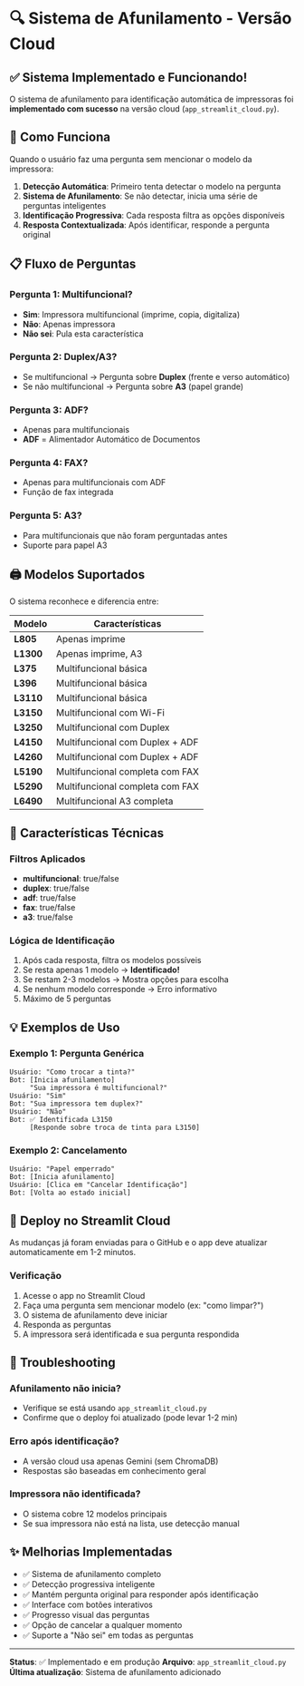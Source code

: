 # 🔍 Sistema de Afunilamento - Versão Cloud

## ✅ Sistema Implementado e Funcionando!

O sistema de afunilamento para identificação automática de impressoras foi **implementado com sucesso** na versão cloud (`app_streamlit_cloud.py`).

## 🎯 Como Funciona

Quando o usuário faz uma pergunta sem mencionar o modelo da impressora:

1. **Detecção Automática**: Primeiro tenta detectar o modelo na pergunta
2. **Sistema de Afunilamento**: Se não detectar, inicia uma série de perguntas inteligentes
3. **Identificação Progressiva**: Cada resposta filtra as opções disponíveis
4. **Resposta Contextualizada**: Após identificar, responde a pergunta original

## 📋 Fluxo de Perguntas

### Pergunta 1: Multifuncional?
- **Sim**: Impressora multifuncional (imprime, copia, digitaliza)
- **Não**: Apenas impressora
- **Não sei**: Pula esta característica

### Pergunta 2: Duplex/A3?
- Se multifuncional → Pergunta sobre **Duplex** (frente e verso automático)
- Se não multifuncional → Pergunta sobre **A3** (papel grande)

### Pergunta 3: ADF?
- Apenas para multifuncionais
- **ADF** = Alimentador Automático de Documentos

### Pergunta 4: FAX?
- Apenas para multifuncionais com ADF
- Função de fax integrada

### Pergunta 5: A3?
- Para multifuncionais que não foram perguntadas antes
- Suporte para papel A3

## 🖨️ Modelos Suportados

O sistema reconhece e diferencia entre:

| Modelo | Características |
|--------|----------------|
| **L805** | Apenas imprime |
| **L1300** | Apenas imprime, A3 |
| **L375** | Multifuncional básica |
| **L396** | Multifuncional básica |
| **L3110** | Multifuncional básica |
| **L3150** | Multifuncional com Wi-Fi |
| **L3250** | Multifuncional com Duplex |
| **L4150** | Multifuncional com Duplex + ADF |
| **L4260** | Multifuncional com Duplex + ADF |
| **L5190** | Multifuncional completa com FAX |
| **L5290** | Multifuncional completa com FAX |
| **L6490** | Multifuncional A3 completa |

## 🔧 Características Técnicas

### Filtros Aplicados
- **multifuncional**: true/false
- **duplex**: true/false
- **adf**: true/false
- **fax**: true/false
- **a3**: true/false

### Lógica de Identificação
1. Após cada resposta, filtra os modelos possíveis
2. Se resta apenas 1 modelo → **Identificado!**
3. Se restam 2-3 modelos → Mostra opções para escolha
4. Se nenhum modelo corresponde → Erro informativo
5. Máximo de 5 perguntas

## 💡 Exemplos de Uso

### Exemplo 1: Pergunta Genérica
```
Usuário: "Como trocar a tinta?"
Bot: [Inicia afunilamento]
     "Sua impressora é multifuncional?"
Usuário: "Sim"
Bot: "Sua impressora tem duplex?"
Usuário: "Não"
Bot: ✅ Identificada L3150
     [Responde sobre troca de tinta para L3150]
```

### Exemplo 2: Cancelamento
```
Usuário: "Papel emperrado"
Bot: [Inicia afunilamento]
Usuário: [Clica em "Cancelar Identificação"]
Bot: [Volta ao estado inicial]
```

## 🚀 Deploy no Streamlit Cloud

As mudanças já foram enviadas para o GitHub e o app deve atualizar automaticamente em 1-2 minutos.

### Verificação
1. Acesse o app no Streamlit Cloud
2. Faça uma pergunta sem mencionar modelo (ex: "como limpar?")
3. O sistema de afunilamento deve iniciar
4. Responda as perguntas
5. A impressora será identificada e sua pergunta respondida

## 🐛 Troubleshooting

### Afunilamento não inicia?
- Verifique se está usando `app_streamlit_cloud.py`
- Confirme que o deploy foi atualizado (pode levar 1-2 min)

### Erro após identificação?
- A versão cloud usa apenas Gemini (sem ChromaDB)
- Respostas são baseadas em conhecimento geral

### Impressora não identificada?
- O sistema cobre 12 modelos principais
- Se sua impressora não está na lista, use detecção manual

## ✨ Melhorias Implementadas

- ✅ Sistema de afunilamento completo
- ✅ Detecção progressiva inteligente
- ✅ Mantém pergunta original para responder após identificação
- ✅ Interface com botões interativos
- ✅ Progresso visual das perguntas
- ✅ Opção de cancelar a qualquer momento
- ✅ Suporte a "Não sei" em todas as perguntas

---

**Status**: ✅ Implementado e em produção
**Arquivo**: `app_streamlit_cloud.py`
**Última atualização**: Sistema de afunilamento adicionado
